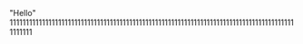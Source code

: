 "Hello" 
11111111111111111111111111111111111111111111111111111111111111111111111111111111111111111111111